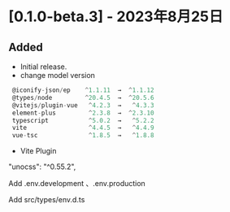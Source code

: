 # [0.1.0-beta.3] - 2023年8月25日

## Added

- Initial release.
- change model version
  
```js
 @iconify-json/ep    ^1.1.11  →  ^1.1.12
 @types/node         ^20.4.5  →  ^20.5.6
 @vitejs/plugin-vue   ^4.2.3  →   ^4.3.3
 element-plus         ^2.3.8  →  ^2.3.10
 typescript           ^5.0.2  →   ^5.2.2
 vite                 ^4.4.5  →   ^4.4.9
 vue-tsc              ^1.8.5  →   ^1.8.8
```

- Vite Plugin
  
"unocss": "^0.55.2",

Add .env.development 、.env.production

Add src/types/env.d.ts
